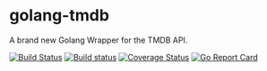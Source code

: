 # golang-tmdb
A brand new Golang Wrapper for the TMDB API.

[![Build Status](https://travis-ci.org/cyruzin/golang-tmdb.svg?branch=master)](https://travis-ci.org/cyruzin/golang-tmdb) [![Build status](https://ci.appveyor.com/api/projects/status/vv76pwj3n4jssuhh?svg=true)](https://ci.appveyor.com/project/cyruzin/golang-tmdb) [![Coverage Status](https://coveralls.io/repos/github/cyruzin/golang-tmdb/badge.svg?branch=master)](https://coveralls.io/github/cyruzin/golang-tmdb?branch=master) [![Go Report Card](https://goreportcard.com/badge/github.com/cyruzin/golang-tmdb)](https://goreportcard.com/report/github.com/cyruzin/golang-tmdb)